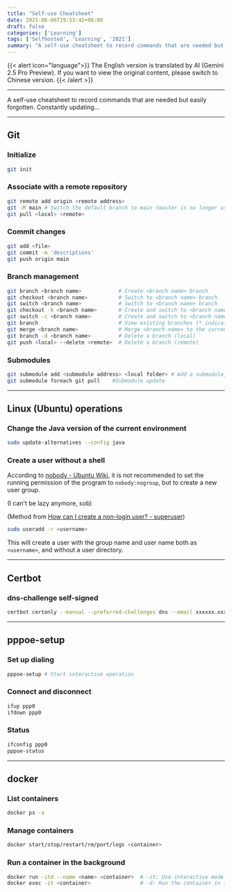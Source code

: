 ```yaml
---
title: "Self-use Cheatsheet"
date: 2021-06-06T19:53:42+08:00
draft: false
categories: ['Learning']
tags: ['Selfhosted', 'Learning', '2021']
summary: "A self-use cheatsheet to record commands that are needed but easily forgotten. Constantly updating..."
---
```


{{< alert icon="language">}}
The English version is translated by AI (Gemini 2.5 Pro Preview). If you want to view the original content, please switch to Chinese version.
{{< /alert >}}

---

A self-use cheatsheet to record commands that are needed but easily forgotten.
Constantly updating...

-----

## Git
### Initialize
```bash
git init
```
### Associate with a remote repository
```bash
git remote add origin <remote address>
git -M main # Switch the default branch to main (master is no longer used)
git pull <local> <remote>
```
### Commit changes
```bash
git add <file>
git commit -m 'descriptions'
git push origin main
```
### Branch management
```bash
git branch <branch name>            # Create <branch name> branch
git checkout <branch name>          # Switch to <branch name> branch
git switch <branch name>            # Switch to <branch name> branch
git checkout -b <branch name>       # Create and switch to <branch name> branch
git switch -c <branch name>         # Create and switch to <branch name> branch
git branch                          # View existing branches (* indicates the current branch)
git merge <branch name>             # Merge <branch name> to the current branch (usually operated under the master branch)
git branch -d <branch name>         # Delete a branch (local)
git push <local> --delete <remote>  # Delete a branch (remote)
```
### Submodules
```bash
git submodule add <submodule address> <local folder> # Add a submodule, use --force to force the use of existing local files
git submodule foreach git pull    #Submodule update
```

-----
## Linux (Ubuntu) operations
### Change the Java version of the current environment
```bash
sudo update-alternatives --config java
```

### Create a user without a shell
According to [nobody - Ubuntu Wiki](https://wiki.ubuntu.com/nobody), it is not recommended to set the running permission of the program to `nobody:nogroup`, but to create a new user group.

(I can't be lazy anymore, sob)

(Method from [How can I create a non-login user? - superuser](https://superuser.com/questions/77617/how-can-i-create-a-non-login-user))
```bash
sudo useradd -r <username>
```
This will create a user with the group name and user name both as `<username>`, and without a user directory.

-----
## Certbot
### dns-challenge self-signed
```bash
certbot certonly --manual --preferred-challenges dns --email xxxxxx.xxxxx@outlook.com --agree-tos -d *.ohmykreee.top
```

-----
## pppoe-setup
### Set up dialing
```bash
pppoe-setup # Start interactive operation
```
### Connect and disconnect
```bash
ifup ppp0
ifdown ppp0
```
### Status
```bash
ifconfig ppp0
pppoe-status
```

-----
## docker
### List containers
```bash
docker ps -a
```
### Manage containers
```bash
docker start/stop/restart/rm/port/logs <container>
```
### Run a container in the background
```bash
docker run -itd --name <name> <container>  # -it: Use interactive mode and allocate a pseudo-terminal
docker exec -it <container>                # -d: Run the container in the background and return the container ID
```
